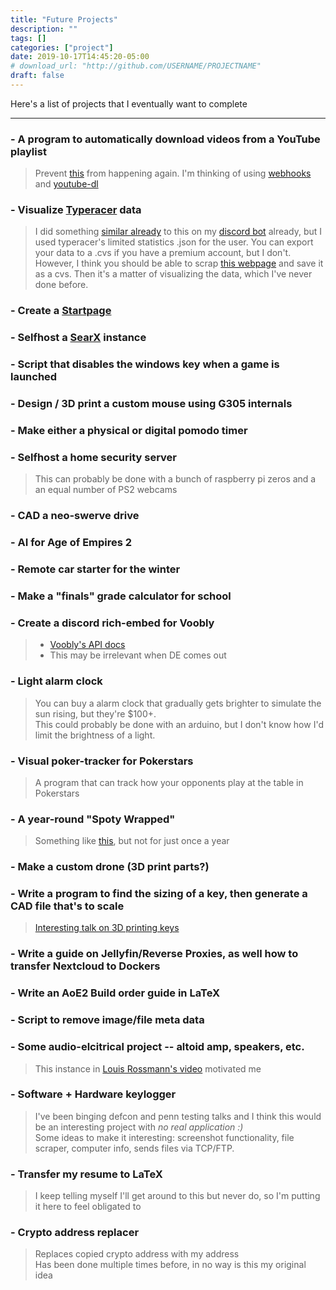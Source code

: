 ```yaml
---
title: "Future Projects"
description: ""
tags: []
categories: ["project"]
date: 2019-10-17T14:45:20-05:00
# download_url: "http://github.com/USERNAME/PROJECTNAME"
draft: false
---
```


Here's a list of projects that I eventually want to complete


---


### - A program to automatically download videos from a YouTube playlist
> Prevent [this](https://old.reddit.com/r/Jon_Bois/comments/ab6930/does_anyone_happen_to_have_pretty_good_episode_4/) from happening again. I'm thinking of using [webhooks](https://zapier.com) and [youtube-dl](https://github.com/ytdl-org/youtube-dl)

### - Visualize [Typeracer](https://play.typeracer.com/) data
> I did something [similar already](https://github.com/Mehvix/synapsBotRW/blob/master/typeracer.py) to this on my [discord bot](https://mehvix.com/posts/synapsbot/) already, but I used typeracer's limited statistics .json for the user. You can export your data to a .cvs if you have a premium account, but I don't. However, I think you should be able to scrap [this webpage](https://data.typeracer.com/pit/race_history?user=mehvix&n=9999&startDate=) and save it as a cvs. Then it's a matter of visualizing the data, which I've never done before.

### - Create a [Startpage](https://old.reddit.com/r/startpages)

### - Selfhost a [SearX](https://searx.me/about) instance

### - Script that disables the windows key when a game is launched

### - Design / 3D print a custom mouse using G305 internals

### - Make either a physical or digital pomodo timer

### - Selfhost a home security server
> This can probably be done with a bunch of raspberry pi zeros and a an equal number of PS2 webcams

### - CAD a neo-swerve drive

### - AI for Age of Empires 2

### - Remote car starter for the winter

### - Make a "finals" grade calculator for school

### - Create a discord rich-embed for Voobly
> - [Voobly's API docs](https://www.voobly.com/pages/view/147/External-API-Documentation#lobbiesgameid)
> - This may be irrelevant when DE comes out

### - Light alarm clock
> You can buy a alarm clock that gradually gets brighter to simulate the sun rising, but they're $100+.</br>
> This could probably be done with an arduino, but I don't know how I'd limit the brightness of a light.

### - Visual poker-tracker for Pokerstars
> A program that can track how your opponents play at the table in Pokerstars

### - A year-round "Spoty Wrapped"
> Something like [this](https://newsroom.spotify.com/2018-12-06/relive-your-year-in-music-with-spotify-wrapped-2018/), but not for just once a year

### - Make a custom drone (3D print parts?)

### - Write a program to find the sizing of a key, then generate a CAD file that's to scale
> [Interesting talk on 3D printing keys](https://youtu.be/7kJnGZlirpI)

### - Write a guide on Jellyfin/Reverse Proxies, as well how to transfer Nextcloud to Dockers

### -  Write an AoE2 Build order guide in LaTeX

### - Script to remove image/file meta data 

### - Some audio-elcitrical project -- altoid amp, speakers, etc.
> This instance in [Louis Rossmann's video](https://youtu.be/-LF3Cy5hZbc?list=PLkVbIsAWN2luLeViTZ499dZNsZHavrGBE&t=503) motivated me

### - Software + Hardware keylogger
> I've been binging defcon and penn testing talks and I think this would be an interesting project with *no real application :)*</br>
> Some ideas to make it interesting: screenshot functionality, file scraper, computer info, sends files via TCP/FTP.

### - Transfer my resume to LaTeX
> I keep telling myself I'll get around to this but never do, so I'm putting it here to feel obligated to

### - Crypto address replacer
> Replaces copied crypto address with my address</br>
> Has been done multiple times before, in no way is this my original idea